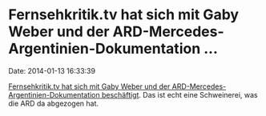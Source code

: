 Fernsehkritik.tv hat sich mit Gaby Weber und der ARD-Mercedes-Argentinien-Dokumentation \...
============================================================================================

Date: 2014-01-13 16:33:39

[Fernsehkritik.tv hat sich mit Gaby Weber und der
ARD-Mercedes-Argentinien-Dokumentation
beschäftigt](http://fernsehkritik.tv/folge-128/Start/). Das ist echt
eine Schweinerei, was die ARD da abgezogen hat.
